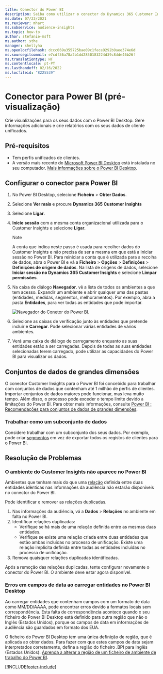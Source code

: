 ```yaml
---
title: Conector do Power BI
description: Saiba como utilizar o conector do Dynamics 365 Customer Insights no Power BI.
ms.date: 07/23/2021
ms.reviewer: mhart
ms.subservice: audience-insights
ms.topic: how-to
author: stefanie-msft
ms.author: sthe
manager: shellyha
ms.openlocfilehash: dccc069a355725bae09c1fece9292b9aee374e6d
ms.sourcegitcommit: e7cdf36a78a2b1dd2850183224d39c8dde46b26f
ms.translationtype: HT
ms.contentlocale: pt-PT
ms.lasthandoff: 02/16/2022
ms.locfileid: "8225539"
---
```

# <a name="connector-for-power-bi-preview"></a>Conector para Power BI (pré-visualização)

Crie visualizações para os seus dados com o Power BI Desktop. Gere informações adicionais e crie relatórios com os seus dados de cliente unificados.

## <a name="prerequisites"></a>Pré-requisitos

- Tem perfis unificados de clientes.
- A versão mais recente do [Microsoft Power BI Desktop](https://powerbi.microsoft.com/desktop/) está instalada no seu computador. [Mais informações sobre o Power BI Desktop](/power-bi/desktop-what-is-desktop).

## <a name="configure-the-connector-for-power-bi"></a>Configurar o conector para Power BI

1. No Power BI Desktop, selecione **Ficheiro** > **Obter Dados**.

1. Selecione **Ver mais** e procure **Dynamics 365 Customer Insights**

1. Selecione **Ligar**.

1. **Inicie sessão** com a mesma conta organizacional utilizada para o Customer Insights e selecione **Ligar**.
   > [!NOTE]
   > A conta que indica neste passo é usada para recolher dados do Customer Insights e não precisa de ser a mesma em que está a iniciar sessão no Power BI. Para reiniciar a conta que é utilizada para a recolha de dados, abra o Power BI e vá a **Ficheiro** > **Opções** > **Definições** > **Definições de origem de dados**. Na lista de origens de dados, selecione **Iniciar sessão no Dynamics 365 Customer Insights** e selecione **Limpar permissões**.  

1. Na caixa de diálogo **Navegador**. vê a lista de todos os ambientes a que tem acesso. Expandir um ambiente e abrir qualquer uma das pastas (entidades, medidas, segmentos, melhoramentos). Por exemplo, abra a pasta **Entidades**, para ver todas as entidades que pode importar.

   ![Navegador do Conetor do Power BI.](media/power-bi-navigator.png "Navegador do Conetor do Power BI")

1. Selecione as caixas de verificação junto às entidades que pretende incluir e **Carregar**. Pode selecionar várias entidades de vários ambientes.

1. Verá uma caixa de diálogo de carregamento enquanto as suas entidades estão a ser carregadas. Depois de todas as suas entidades selecionadas terem carregado, pode utilizar as capacidades do Power BI para visualizar os dados.

## <a name="large-data-sets"></a>Conjuntos de dados de grandes dimensões

O conector Customer Insights para o Power BI foi concebido para trabalhar com conjuntos de dados que contenham até 1 milhão de perfis de clientes. Importar conjuntos de dados maiores pode funcionar, mas leva muito tempo. Além disso, o processo pode exceder o tempo limite devido a limitações do Power BI. Para obter mais informações, consulte [Power BI : Recomendações para conjuntos de dados de grandes dimensões](/power-bi/admin/service-premium-what-is#large-datasets). 

### <a name="work-with-a-subset-of-data"></a>Trabalhar como um subconjunto de dados

Considere trabalhar com um subconjunto dos seus dados. Por exemplo, pode criar [segmentos](segments.md) em vez de exportar todos os registos de clientes para o Power BI.

## <a name="troubleshooting"></a>Resolução de Problemas

### <a name="customer-insights-environment-doesnt-show-in-power-bi"></a>O ambiente do Customer Insights não aparece no Power BI

Ambientes que tenham mais do que uma [relação](relationships.md) definida entre duas entidades idênticas nas informações da audiência não estarão disponíveis no conector do Power BI.

Pode identificar e remover as relações duplicadas.

1. Nas informações da audiência, vá a **Dados** > **Relações** no ambiente em falta no Power BI.
2. Identificar relações duplicadas:
   - Verifique se há mais de uma relação definida entre as mesmas duas entidades.
   - Verifique se existe uma relação criada entre duas entidades que estão ambas incluídas no processo de unificação. Existe uma relação implícita definida entre todas as entidades incluídas no processo de unificação.
3. Remova quaisquer relações duplicadas identificadas.

Após a remoção das relações duplicadas, tente configurar novamente o conector do Power BI. O ambiente deve estar agora disponível.

### <a name="errors-on-date-fields-when-loading-entities-in-power-bi-desktop"></a>Erros em campos de data ao carregar entidades no Power BI Desktop

Ao carregar entidades que contenham campos com um formato de data como MM/DD/AAAA, pode encontrar erros devido a formatos locais sem correspondência. Esta falta de correspondência acontece quando o seu ficheiro do Power BI Desktop está definido para outra região que não o Inglês (Estados Unidos), porque os campos de data em informações de audiência são guardados em formato dos EUA.

O ficheiro do Power BI Desktop tem uma única definição de região, que é aplicada ao obter dados. Para fazer com que estes campos de data sejam interpretados corretamente, defina a região do ficheiro .BPI para Inglês (Estados Unidos). [Aprenda a alterar a região de um ficheiro de ambiente de trabalho do Power BI](/power-bi/fundamentals/supported-languages-countries-regions.md#choose-the-locale-for-importing-data-into-power-bi-desktop).

[!INCLUDE[footer-include](../includes/footer-banner.md)]
